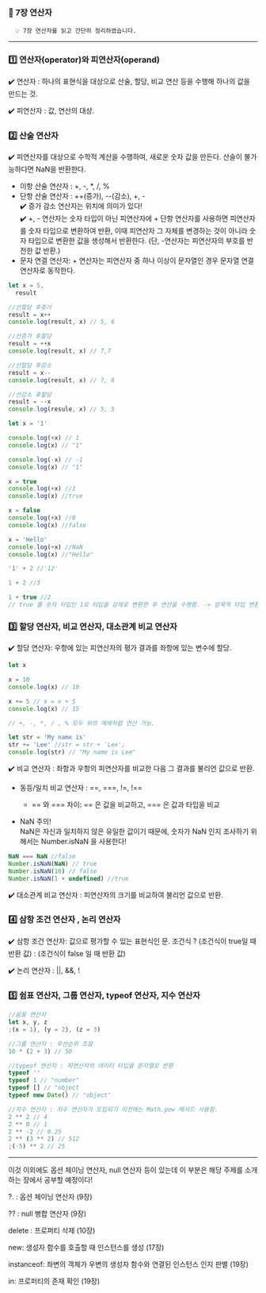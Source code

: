 ### 🚀 7장 연산자

      💡 7장 연산자를 읽고 간단히 정리하였습니다.

---

### 1️⃣ 연산자(operator)와 피연산자(operand)

✔️ 연산자 : 하나의 표현식을 대상으로 산술, 할당, 비교 연산 등을 수행해 하나의 값을 만드는 것.

✔️ 피연산자 : 값, 연산의 대상.

### 2️⃣ 산술 연산자

✔️ 피연산자를 대상으로 수학적 계산을 수행하여, 새로운 숫자 값을 만든다. 산술이 불가능하다면 NaN을 반환한다.

- 이항 산술 연산자 : +, -, \*, /, %
- 단항 산술 연산자 : ++(증가), --(감소), +, -  
  ✔️ 증가 감소 연산자는 위치에 의미가 있다!  
  ✔️ +, - 연산자는 숫자 타입이 아닌 피연산자에 + 단항 연산자를 사용하면 피연산자를 숫자 타입으로 변환하여 반환, 이때 피연산자 그 자체를 변경하는 것이 아니라 숫자 타입으로 변환한 값을 생성해서 반환한다. (단, -연산자는 피연산자의 부호를 반전한 값 반환.)
- 문자 연결 연산자: + 연산자는 피연산자 중 하나 이상이 문자열인 경우 문자열 연결 연산자로 동작한다.

```js
let x = 5,
  result

//선할당 후증가
result = x++
console.log(result, x) // 5, 6

//선증가 후할당
result = ++x
console.log(result, x) // 7,7

//선할당 후감소
result = x--
console.log(result, x) // 7, 6

//선감소 후할당
result = --x
console.log(resule, x) // 5, 5
```

```js
let x = '1'

console.log(+x) // 1
console.log(x) // "1"

console.log(-x) // -1
console.log(x) // "1"

x = true
console.log(+x) //1
console.log(x) //true

x = false
console.log(+x) //0
console.log(x) //false

x = 'Hello'
console.log(+x) //NaN
console.log(x) //"Hello"
```

```js
'1' + 2 //'12'

1 + 2 //3

1 + true //2
// true 를 숫자 타입인 1로 타입을 강제로 변환한 후 연산을 수행함. -> 암묵적 타입 변환.
```

### 3️⃣ 할당 연산자, 비교 연산자, 대소관계 비교 연산자

✔️ 할당 연산자: 우항에 있는 피연산자의 평가 결과를 좌항에 있는 변수에 할당.

```js
let x

x = 10
console.log(x) // 10

x += 5 // x = x + 5
console.log(x) // 15

// +, -, *, / , % 모두 위의 예제처럼 연산 가능.

let str = 'My name is'
str += 'Lee' //str = str + 'Lee';
console.log(str) // "My name is Lee"
```

✔️ 비교 연산자 : 좌항과 우항의 피연산자를 비교한 다음 그 결과를 불리언 값으로 반환.

- 동등/일치 비교 연산자 : ==, ===, !=, !==

  - == 와 === 차이: == 은 값을 비교하고, === 은 값과 타입을 비교

- NaN 주의!  
  NaN은 자신과 일치하지 않은 유일한 값이기 때문에, 숫자가 NaN 인지 조사하기 위해서는 Number.isNaN 을 사용한다!

```js
NaN === NaN //false
Number.isNaN(NaN) // true
Number.isNaN(10) // false
Number.isNaN(1 + undefined) //true
```

✔️ 대소관계 비교 연산자 : 피연산자의 크기를 비교하여 불리언 값으로 반환.

### 4️⃣ 삼항 조건 연산자 , 논리 연산자

✔️ 삼항 조건 연산자: 값으로 평가할 수 있는 표현식인 문.
조건식 ? (조건식이 true일 때 반환 값) : (조건식이 false 일 때 반환 값)

✔️ 논리 연산자 : ||, &&, !

### 5️⃣ 쉼표 연산자, 그룹 연산자, typeof 연산자, 지수 연산자

```js
//쉼표 연산자
let x, y, z
;(x = 1), (y = 2), (z = 3)

//그룹 연산자 : 우선순위 조절
10 * (2 + 3) // 50

//typeof 연산자 : 피연산자의 데이터 타입을 문자열로 반환
typeof ''
typeof 1 // "number"
typeof [] // "object
typeof new Date() // "object"

//지수 연산자 : 지수 연산자가 도입되기 이전에는 Math.pow 메서드 사용함.
2 ** 2 // 4
2 ** 0 // 1
2 ** -2 // 0.25
2 ** (3 ** 2) // 512
;(-5) ** 2 // 25
```

---

이것 이외에도 옵션 체이닝 연산자, null 연산자 등이 있는데 이 부분은 해당 주제를 소개하는 장에서 공부할 예정이다!

?. : 옵션 체이닝 연산자 (9장)

?? : null 병합 연산자 (9장)

delete : 프로퍼티 삭제 (10장)

new: 생성자 함수를 호출할 때 인스턴스를 생성 (17장)

instanceof: 좌변의 객체가 우변의 생성자 함수와 연결된 인스턴스 인지 판별 (19장)

in: 프로퍼티의 존재 확인 (19장)
